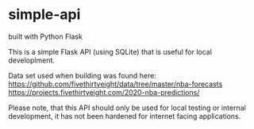 # simple-api
 built with Python Flask

This is a simple Flask API (using SQLite) that is useful for local developlment.

Data set used when building was found here:
https://github.com/fivethirtyeight/data/tree/master/nba-forecasts
https://projects.fivethirtyeight.com/2020-nba-predictions/

Please note, that this API should only be used for local testing or internal development, it has not been hardened for internet facing applications.